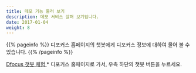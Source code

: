 ```yaml
---
title: 데모 기능 둘러 보기
description: 데모 서비스 살펴 보기입니다.
date: 2017-01-04
weight: 8
---
```


{{% pageinfo %}}
디포커스 홈페이지의 챗봇에게 디포커스 정보에 대하여 물어 볼 수 있습니다. 
{{% /pageinfo %}}

<a class="btn btn-lg btn-secondary me-3 mb-4" href="https://www.dfocus.net">Dfocus 챗봇 체험<i class="fab ms-2 "></i>
</a> * 디포커스 홈페이지로 가서, 우측 하단의 챗봇 버튼을 누르세요.